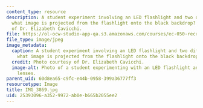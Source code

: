 ```yaml
---
content_type: resource
description: A student experiment involving an LED flashlight and two different lenses;
  what image is projected from the flashlight onto the black backdrop? Photo courtesy
  of Dr. Elizabeth Cavicchi.
file: https://ol-ocw-studio-app-qa.s3.amazonaws.com/courses/ec-050-recreate-experiments-from-history-inform-the-future-from-the-past-galileo-january-iap-2010/25393096a3529972ab0eb665b2055ee2_IMG_3869.jpg
file_type: image/jpeg
image_metadata:
  caption: A student experiment involving an LED flashlight and two different lenses;
    what image is projected from the flashlight onto the black backdrop?
  credit: Photo courtesy of Dr. Elizabeth Cavicchi.
  image-alt: Photo of a student experimenting with an LED flashlight and two different
    lenses.
parent_uid: 60d8ea65-c9fc-e44b-0958-399a36777ff3
resourcetype: Image
title: IMG_3869.jpg
uid: 25393096-a352-9972-ab0e-b665b2055ee2
---
```

